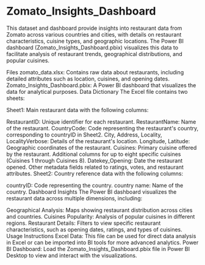 # Zomato_Insights_Dashboard

This dataset and dashboard provide insights into restaurant data from Zomato across various countries and cities, with details on restaurant characteristics, cuisine types, and geographic locations. The Power BI dashboard (Zomato_Insights_Dashboard.pbix) visualizes this data to facilitate analysis of restaurant trends, geographical distributions, and popular cuisines.

Files
zomato_data.xlsx: Contains raw data about restaurants, including detailed attributes such as location, cuisines, and opening dates.
Zomato_Insights_Dashboard.pbix: A Power BI dashboard that visualizes the data for analytical purposes.
Data Dictionary
The Excel file contains two sheets:

Sheet1: Main restaurant data with the following columns:

RestaurantID: Unique identifier for each restaurant.
RestaurantName: Name of the restaurant.
CountryCode: Code representing the restaurant's country, corresponding to countryID in Sheet2.
City, Address, Locality, LocalityVerbose: Details of the restaurant's location.
Longitude, Latitude: Geographic coordinates of the restaurant.
Cuisines: Primary cuisine offered by the restaurant.
Additional columns for up to eight specific cuisines (Cuisines 1 through Cuisines 8).
Datekey_Opening: Date the restaurant opened.
Other metadata fields related to ratings, votes, and restaurant attributes.
Sheet2: Country reference data with the following columns:

countryID: Code representing the country.
country name: Name of the country.
Dashboard Insights
The Power BI dashboard visualizes the restaurant data across multiple dimensions, including:

Geographical Analysis: Maps showing restaurant distribution across cities and countries.
Cuisines Popularity: Analysis of popular cuisines in different regions.
Restaurant Details: Filters to view specific restaurant characteristics, such as opening dates, ratings, and types of cuisines.
Usage Instructions
Excel Data: This file can be used for direct data analysis in Excel or can be imported into BI tools for more advanced analytics.
Power BI Dashboard: Load the Zomato_Insights_Dashboard.pbix file in Power BI Desktop to view and interact with the visualizations.
